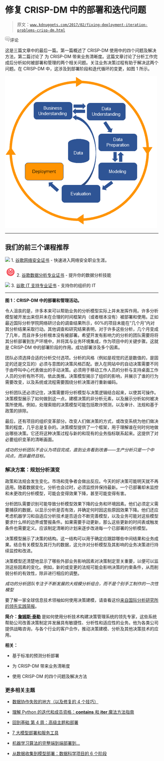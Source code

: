 # 修复 CRISP-DM 中的部署和迭代问题

> 原文：[`www.kdnuggets.com/2017/02/fixing-deployment-iteration-problems-crisp-dm.html`](https://www.kdnuggets.com/2017/02/fixing-deployment-iteration-problems-crisp-dm.html)

![c](img/3d9c022da2d331bb56691a9617b91b90.png)评论

这是三篇文章中的最后一篇。第一篇概述了 CRISP-DM 使用中的四个问题及解决方法，第二篇讨论了 为 CRISP-DM 带来业务清晰度。这篇文章讨论了分析工作完成后分析如何被部署和管理的两个相关问题。关注业务决策过程有助于解决这两个问题。在 CRISP-DM 中，这涉及到部署阶段和迭代循环的变更，如图 1 所示。

![](img/729c9cdb5b27a1e5bc27d43814e6f2c6.png)

* * *

## 我们的前三个课程推荐

![](img/0244c01ba9267c002ef39d4907e0b8fb.png) 1\. [谷歌网络安全证书](https://www.kdnuggets.com/google-cybersecurity) - 快速进入网络安全职业生涯。

![](img/e225c49c3c91745821c8c0368bf04711.png) 2\. [谷歌数据分析专业证书](https://www.kdnuggets.com/google-data-analytics) - 提升你的数据分析技能

![](img/0244c01ba9267c002ef39d4907e0b8fb.png) 3\. [谷歌 IT 支持专业证书](https://www.kdnuggets.com/google-itsupport) - 支持你的组织的 IT

* * *

**图 1：CRISP-DM 中的部署和管理活动。**

令人沮丧的是，许多本来可以帮助业务的分析模型实际上并未发挥作用。许多分析模型被开发出来但并未在合理的时间框架内（或者根本没有）被部署和使用。正如最近国际分析学院网络研讨会的调查结果所示，60%的项目未能在“几个月”内对其分析结果采取行动。其他调查和研究结果表明，对于许多这些分析，几个月变成了几年，而且许多分析根本没有被部署。希望开发有影响力的分析的团队需要将将其分析部署到生产环境中，并将其与业务环境集成，作为项目中的关键步骤。这就是 CRISP-DM 中的部署阶段的作用。成功部署涉及多个因素。

团队必须选择合适的分析交付选项。分析的风格（例如是视觉的还是数值的，是固定的还是交互的）必须与意图的决策风格匹配。嵌入在网站中的自动决策需要不同于由呼叫中心代表做出的手动决策。必须用于移动工作人员的分析与支持桌面工作人员的分析有所不同，依此类推。决策模型揭示了组织的影响，并展示了谁的行为需要改变，以及系统或流程需要围绕分析决策进行重新编码。

分析团队还必须记住，决策需要将分析模型与决策逻辑结合起来，以使其可操作。决策模型展示了如何做到这一点，建模决策的非分析元素，以及展示分析如何被决策所使用。例如，处理索赔的决策模型可能包括欺诈预测，以及审计、法规和基于政策的排除。

最后，还有项目的组织变革部分。改变人们做决策的方式，或改变系统为他们做决策的程度，几乎总是复杂的。决策模型提供了一个框架，用于理解谁在何时何地做出哪些决策。它还将这种决策过程与新的和现有的业务指标联系起来。这提供了对必要组织变革的清晰画面。

*成功的分析团队不会认为项目完成，直到业务看到改善——生产分析只是一个中间点，而非最终目标。*

### 解决方案：规划分析演变

政策和法规会发生变化。市场和竞争者会做出反应。今天的好决策可能明天就不再适用。随着数据变化，分析也会过时，必须监控并保持最新。一个已部署却未监控和未更改的分析模型，可能会变得效果下降，甚至可能变得有害。

分析团队需要识别可能导致分析模型效果下降的业务和环境因素。他们必须定义需要捕获的数据，以显示分析是否有效，并确定何时因这些原因效果下降。他们还应考虑机器学习和自适应分析技术是否适合不断完善模型，以及业务可能对这些模型要求什么样的边界或警报条件。如果需要手动更新，那么这些更新的时间表或触发条件也需要定义。应该制定清晰的计划来逐步改进每一个已部署的分析模型。

决策模型展示了决策的结构。这一结构可以用于确定应跟踪哪些中间结果和业务成果。结合有关模型及其行为的数据，这允许对分析模型及其影响的业务决策进行持续监控和改进。

决策模型还清楚地显示了哪些外部业务影响因素对决策制定至关重要，以便可以监测这些因素的变化。例如，新的或变更的法规可能会影响决策的约束条件，从而削弱分析的有效性，除非进行相应的调整。

*成功的分析团队专注于不断发展的大规模分析组合，而不是个别手工制作的一次性模型*

要了解一家全球信息技术领袖如何使用决策建模，请查看这份[来自国际分析研究所的领先实践简报](http://www.decisionmanagementsolutions.com/bringing-clarity-to-data-science-projects-with-decision-modeling-a-case-study/)。

**简介：[詹姆斯·泰勒](http://www.decisionmanagementsolutions.com/about)** 是如何使用分析技术构建决策管理系统的领先专家，这些系统帮助公司改善决策制定并发展具有敏捷性、分析性和适应性的业务。他为各类公司提供战略咨询，与各个行业的客户合作，推动决策建模、分析及其他决策技术的应用。

**相关：**

+   基于标准的预测分析部署

+   为 CRISP-DM 带来业务清晰度

+   使用 CRISP-DM 的四个问题及解决方法

### 更多相关主题

+   [数据协作失败的地方（以及修复的 4 个技巧）](https://www.kdnuggets.com/2023/01/collaboration-fails-around-data-4-tips-fixing.html)

+   [理解 Python 的迭代和成员资格：__contains__ 和 __iter__ 魔法方法指南](https://www.kdnuggets.com/understanding-pythons-iteration-and-membership-a-guide-to-__contains__-and-__iter__-magic-methods)

+   [回到基础 第 4 周：高级主题和部署](https://www.kdnuggets.com/back-to-basics-week-4-advanced-topics-and-deployment)

+   [7 大模型部署和服务工具](https://www.kdnuggets.com/top-7-model-deployment-and-serving-tools)

+   [机器学习算法的完整端到端部署到…](https://www.kdnuggets.com/2021/12/deployment-machine-learning-algorithm-live-production-environment.html)

+   [从数据收集到模型部署：数据科学项目的 6 个阶段](https://www.kdnuggets.com/2023/01/data-collection-model-deployment-6-stages-data-science-project.html)
